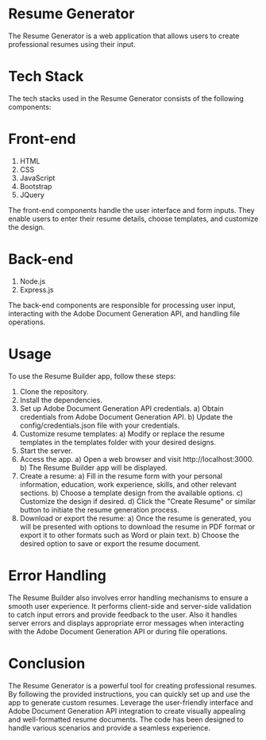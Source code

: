 # Resume Generator
The Resume Generator is a web application that allows users to create professional resumes using their input.
# Tech Stack
The tech stacks used in the Resume Generator consists of the following components:

# Front-end
1. HTML
2. CSS
3. JavaScript
4. Bootstrap
5. JQuery

The front-end components handle the user interface and form inputs. They enable users to enter their resume details, choose templates, and customize the design.

# Back-end
1. Node.js
2. Express.js

The back-end components are responsible for processing user input, interacting with the Adobe Document Generation API, and handling file operations.

# Usage
To use the Resume Builder app, follow these steps:

1. Clone the repository.
2. Install the dependencies.
3. Set up Adobe Document Generation API credentials.
a) Obtain credentials from Adobe Document Generation API.
b) Update the config/credentials.json file with your credentials.
4. Customize resume templates:
a) Modify or replace the resume templates in the templates folder with your desired designs.
5. Start the server.
6. Access the app.
a) Open a web browser and visit http://localhost:3000.
b) The Resume Builder app will be displayed.
7. Create a resume:
a) Fill in the resume form with your personal information, education, work experience, skills, and other relevant sections.
b) Choose a template design from the available options.
c) Customize the design if desired.
d) Click the "Create Resume" or similar button to initiate the resume generation process.
8. Download or export the resume:
a) Once the resume is generated, you will be presented with options to download the resume in PDF format or export it to other formats such as Word or plain text.
b) Choose the desired option to save or export the resume document.

# Error Handling
The Resume Builder also involves error handling mechanisms to ensure a smooth user experience. It performs client-side and server-side validation to catch input errors and provide feedback to the user. Also it handles server errors and displays appropriate error messages when interacting with the Adobe Document Generation API or during file operations.

# Conclusion
The Resume Generator is a powerful tool for creating professional resumes. By following the provided instructions, you can quickly set up and use the app to generate custom resumes. Leverage the user-friendly interface and Adobe Document Generation API integration to create visually appealing and well-formatted resume documents. The code has been designed to handle various scenarios and provide a seamless experience.
